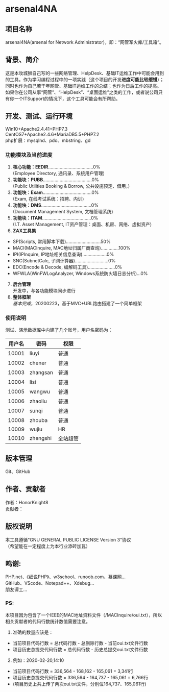 # arsenal4NA

## 项目名称
arsenal4NA(arsenal for Network Administrator)，即：“网管军火库/工具箱”。<br />

## 背景、简介
这是本攻城狮自己写的一些网络管理、HelpDesk、基础IT运维工作中可能会用到的工具。作为学习编程过程中的一项实践（这个项目的开发**进度可能比较缓慢**）；同时也作为自己若干年网管、基础IT运维工作的总结；也作为日后工作的提高。<br />
如果你在公司从事“网管”、“HelpDesk”、“桌面运维”之类的工作，或者说公司只有你一个ITSupport的情况下，这个工具可能会有所帮助。<br />

## 开发、测试、运行环境
Win10+Apache2.4.41+PHP7.3<br />
CentOS7+Apache2.4.6+MariaDB5.5+PHP7.2<br />
php扩展：mysqlnd、pdo、mbstring、gd<br />

### 功能模块及当前进度
1. **核心功能：EEDIR**...................................0%<br />
(Employee Directory, 通讯录、系统用户管理)<br />
2. **功能块：PUBB**......................................0%<br />
(Public Utilities Booking & Borrow, 公共设施预定、借用，)<br />
3. **功能块：Exam**......................................0%<br />
(Exam, 在线考试系统：招聘、内训)<br />
4. **功能块：DMS**.......................................0%<br />
(Document Management System, 文档管理系统)<br />
5. **功能块：ITAM**......................................0%<br />
(I.T. Asset Management, IT资产管理：桌面、机房、网络、虚拟资产)<br />
6. **ZAX工具集**<br />
  * SP(Scripts, 常用脚本下载)...........................50%<br />
  * MACI(MACInquire, MAC地址归属厂商查询)..............100%<br />
  * IPI(IPInquire, IP地址相关信息查询)...................0%<br />
  * SNC(SubnetCalc, 子网计算器)..........................0%<br />
  * EDC(Encode & Decode, 编解码工具).....................0%<br />
  * WFWLA(WinFWLogAnalyzer, Windows系统防火墙日志分析)...0%<br />
7. **后台管理**<br />
开发中，与各功能模块同步进行<br />
8. **整体框架**<br />
*基本完成*，20200223，基于MVC+URL路由搭建了一个简单框架<br />

### 使用说明
测试、演示数据库中内建了几个账号，用户名密码为：

用户名  | 密码  | 权限
---- | ---- | ----
10001  | liuyi | 普通
10002  | chener | 普通
10003  | zhangsan | 普通
10004  | lisi | 普通
10005  | wangwu | 普通
10006  | zhaoliu | 普通
10007  | sunqi | 普通
10008  | zhouba | 普通
10009  | wujiu | HR
10010  | zhengshi | 全站超管


## 版本管理
Git、GitHub<br />

## 作者、贡献者
作者：HonorKnight8<br />
贡献者：<br />

## 版权说明
本工具遵循"GNU GENERAL PUBLIC LICENSE Version 3"协议<br />
（希望能在一定程度上为本行业添砖加瓦）

## 鸣谢:
PHP.net、《细说PHP》、w3school、runoob.com、慕课网...<br />
GitHub、VScode、Notepad++、Xdebug...<br />
朋友谭工...<br />

### PS:
本项目因为包含了一个IEEE的MAC地址资料文件（/MACInquire/oui.txt），所以相关贡献者的代码行数统计数值需要注意。<br />
1. 准确的数量应该是：
* 当前项目代码行数 = 总代码行数 - 总删除行数 - 当前oui.txt文件行数
* 项目历史总提交代码行数 = 总代码行数 - 历史总提交oui.txt文件行数
2. 例如：2020-02-20,14:10
* 当前项目代码行数 = 336,564 - 168,162 - 165,061 = 3,341行
* 项目历史总提交代码行数 = 336,564 - 164,737 - 165,061 = 6,766行
* (项目历史上共上传了两次oui.txt文件，分别位164,737、165,061行)
